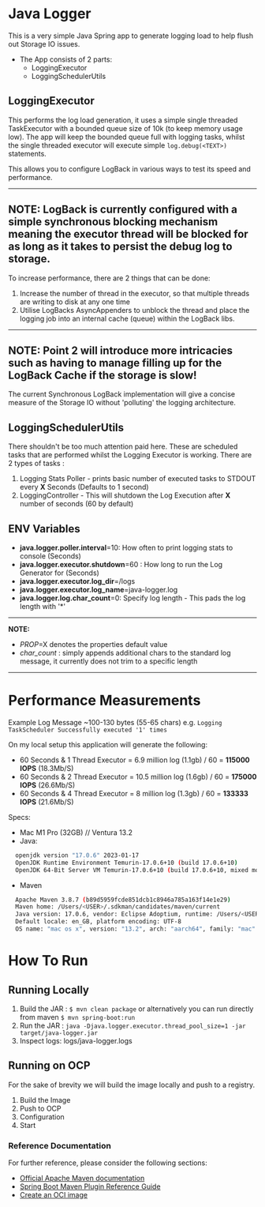 # Java Logger

This is a very simple Java Spring app to generate logging load to help flush out Storage IO issues. 

* The App consists of 2 parts: 
  - LoggingExecutor 
  - LoggingSchedulerUtils 

## LoggingExecutor

This performs the log load generation, it uses a simple single threaded TaskExecutor with a bounded queue size of 10k (to keep memory usage low). 
The app will keep the bounded queue full with logging tasks, whilst the single threaded executor will execute simple `log.debug(<TEXT>)` statements. 

This allows you to configure LogBack in various ways to test its speed and performance. 

---
**NOTE:**
LogBack is currently configured with a simple synchronous blocking mechanism meaning the executor thread will be blocked for as long as it takes to persist the debug log to storage. 
---

To increase performance, there are 2 things that can be done: 
1. Increase the number of thread in the executor, so that multiple threads are writing to disk at any one time
2. Utilise LogBacks AsyncAppenders to unblock the thread and place the logging job into an internal cache (queue) within the LogBack libs. 

---
**NOTE:**
Point 2 will introduce more intricacies such as having to manage filling up for the LogBack Cache if the storage is slow! 
---

The current Synchronous LogBack implementation will give a concise measure of the Storage IO without 'polluting' the logging architecture. 

## LoggingSchedulerUtils

There shouldn't be too much attention paid here. These are scheduled tasks that are performed whilst the Logging Executor is working. 
There are 2 types of tasks :
1. Logging Stats Poller - prints basic number of executed tasks to STDOUT every **X** Seconds (Defaults to 1 second)
2. LoggingController - This will shutdown the Log Execution after **X** number of seconds (60 by default)

## ENV Variables 

- **java.logger.poller.interval**=10: How often to print logging stats to console (Seconds)
- **java.logger.executor.shutdown**=60 : How long to run the Log Generator for (Seconds)
- **java.logger.executor.log_dir**=/logs
- **java.logger.executor.log_name**=java-logger.log
- **java.logger.log.char_count**=0: Specify log length - This pads the log length with '*'

---
**NOTE:**
- _PROP_=X denotes the properties default value
- _char_count_ : simply appends additional chars to the standard log message, it currently does not trim to a specific length
---

# Performance Measurements 

Example Log Message ~100-130 bytes (55-65 chars)
e.g. `Logging TaskScheduler Successfully executed '1' times`

On my local setup this application will generate the following:
- 60 Seconds & 1 Thread Executor = 6.9 million log (1.1gb) / 60 = **115000 IOPS** (18.3Mb/S)
- 60 Seconds & 2 Thread Executor = 10.5 million log (1.6gb) / 60 = **175000 IOPS** (26.6Mb/S)
- 60 Seconds & 4 Thread Executor = 8 million log (1.3gb) / 60 = **133333 IOPS** (21.6Mb/S)

Specs: 

- Mac M1 Pro (32GB) // Ventura 13.2
- Java:
```bash
  openjdk version "17.0.6" 2023-01-17
  OpenJDK Runtime Environment Temurin-17.0.6+10 (build 17.0.6+10)
  OpenJDK 64-Bit Server VM Temurin-17.0.6+10 (build 17.0.6+10, mixed mode)
```
- Maven
```bash
  Apache Maven 3.8.7 (b89d5959fcde851dcb1c8946a785a163f14e1e29)
  Maven home: /Users/<USER>/.sdkman/candidates/maven/current
  Java version: 17.0.6, vendor: Eclipse Adoptium, runtime: /Users/<USER>/.sdkman/candidates/java/17.0.6-tem
  Default locale: en_GB, platform encoding: UTF-8
  OS name: "mac os x", version: "13.2", arch: "aarch64", family: "mac"
```

# How To Run

## Running Locally

1. Build the JAR : `$ mvn clean package` or alternatively you can run directly from maven `$ mvn spring-boot:run`
2. Run the JAR : `java -Djava.logger.executor.thread_pool_size=1 -jar target/java-logger.jar`
3. Inspect logs: logs/java-logger.logs


## Running on OCP 

For the sake of brevity we will build the image locally and push to a registry. 

1. Build the Image
2. Push to OCP 
3. Configuration 
4. Start

### Reference Documentation
For further reference, please consider the following sections:

* [Official Apache Maven documentation](https://maven.apache.org/guides/index.html)
* [Spring Boot Maven Plugin Reference Guide](https://docs.spring.io/spring-boot/docs/2.7.8/maven-plugin/reference/html/)
* [Create an OCI image](https://docs.spring.io/spring-boot/docs/2.7.8/maven-plugin/reference/html/#build-image)

